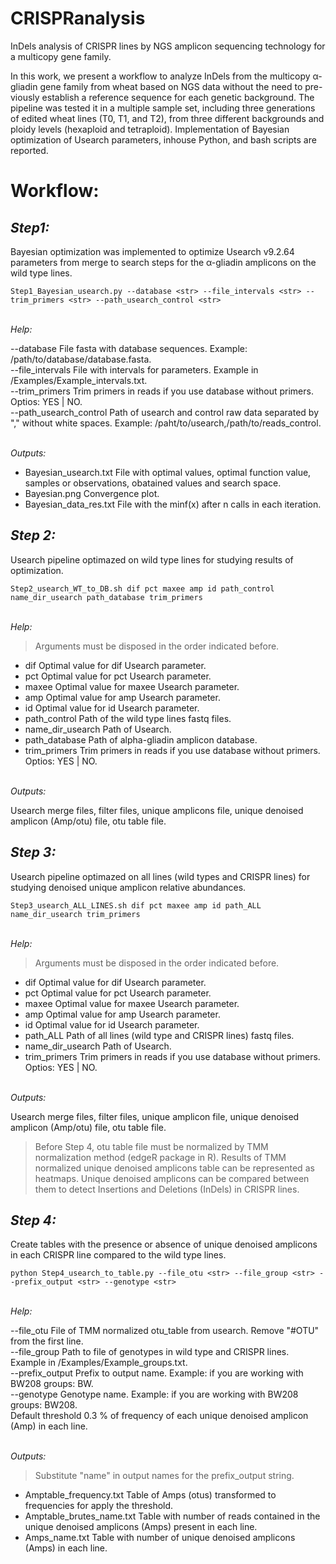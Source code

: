 # CRISPRanalysis
InDels analysis of CRISPR lines by NGS amplicon sequencing technology for a multicopy gene family.

In this work, we present a workflow to analyze InDels from the multicopy α-gliadin gene family from wheat based on NGS data without the need to pre-viously establish a reference sequence for each genetic background. The pipeline was tested it in a multiple sample set, including three generations of edited wheat lines (T0, T1, and T2), from three different backgrounds and ploidy levels (hexaploid and tetraploid). Implementation of Bayesian optimization of Usearch parameters, inhouse Python, and bash scripts are reported.

# **Workflow:**

## ***Step1:***

Bayesian optimization was implemented to optimize Usearch v9.2.64 parameters from merge to search steps for the α-gliadin amplicons on the wild type lines.
````
Step1_Bayesian_usearch.py --database <str> --file_intervals <str> --trim_primers <str> --path_usearch_control <str>
````
\
*Help:*

--database	File fasta with database sequences. Example: /path/to/database/database.fasta.\
--file_intervals	File with intervals for parameters. Example in /Examples/Example_intervals.txt.\
--trim_primers	Trim primers in reads if you use database without primers. Optios: YES | NO.\
--path_usearch_control	Path of usearch and control raw data separated by \",\" without white spaces. Example: /paht/to/usearch,/path/to/reads_control.

\
*Outputs:*

* Bayesian_usearch.txt	File with optimal values, optimal function value, samples or observations, obatained values and search space.
* Bayesian.png	Convergence plot.
* Bayesian_data_res.txt	File with the minf(x) after n calls  in each iteration.

## ***Step 2:***

Usearch pipeline optimazed on wild type lines for studying results of optimization.
````
Step2_usearch_WT_to_DB.sh dif pct maxee amp id path_control name_dir_usearch path_database trim_primers
````
\
*Help:*

> Arguments must be disposed in the order indicated before.
* dif	Optimal value for dif Usearch parameter.
* pct	Optimal value for pct Usearch parameter.
* maxee	Optimal value for maxee Usearch parameter.
* amp	Optimal value for amp Usearch parameter.
* id	Optimal value for id Usearch parameter.
* path_control	Path of the wild type lines fastq files.
* name_dir_usearch	Path of Usearch.
* path_database	Path of alpha-gliadin amplicon database.
* trim_primers	Trim primers in reads if you use database without primers. Optios: YES | NO.

\
*Outputs:*

Usearch merge files, filter files, unique amplicons file, unique denoised amplicon (Amp/otu) file, otu table file.

## ***Step 3:***

Usearch pipeline optimazed on all lines (wild types and CRISPR lines) for studying denoised unique amplicon relative abundances.
```
Step3_usearch_ALL_LINES.sh dif pct maxee amp id path_ALL name_dir_usearch trim_primers
```
\
*Help:*

> Arguments must be disposed in the order indicated before.
* dif	Optimal value for dif Usearch parameter.
* pct	Optimal value for pct Usearch parameter.
* maxee	Optimal value for maxee Usearch parameter.
* amp	Optimal value for amp Usearch parameter.
* id	Optimal value for id Usearch parameter.
* path_ALL	Path of all lines (wild type and CRISPR lines) fastq files.
* name_dir_usearch	Path of Usearch.
* trim_primers	Trim primers in reads if you use database without primers. Optios: YES | NO.

\
*Outputs:*

Usearch merge files, filter files, unique amplicon file, unique denoised amplicon (Amp/otu) file, otu table file.

> Before Step 4, otu table file must be normalized by TMM normalization method (edgeR package in R).
Results of TMM normalized unique denoised amplicons table can be represented as heatmaps.
Unique denoised amplicons can be compared between them to detect Insertions and Deletions (InDels) in CRISPR lines.


## ***Step 4:***

Create tables with the presence or absence of unique denoised amplicons in each CRISPR line compared to the wild type lines.
```
python Step4_usearch_to_table.py --file_otu <str> --file_group <str> --prefix_output <str> --genotype <str>
```

\
*Help:*

--file_otu	File of TMM normalized otu_table from usearch. Remove \"#OTU\" from the first line.\
--file_group	Path to file of genotypes in wild type and CRISPR lines. Example in /Examples/Example_groups.txt.\
--prefix_output	Prefix to output name. Example: if you are working with BW208 groups: BW.\
--genotype	Genotype name. Example: if you are working with BW208 groups: BW208.\
Default threshold 0.3 % of frequency of each unique denoised amplicon (Amp) in each line.

\
*Outputs:*

> Substitute "name" in output names for the prefix_output string.
* Amptable_frequency.txt	Table of Amps (otus) transformed to frequencies for apply the threshold.
* Amptable_brutes_name.txt	Table with number of reads contained in the unique denoised amplicons (Amps) present in each line.
* Amps_name.txt	Table with number of unique denoised amplicons (Amps) in each line.
